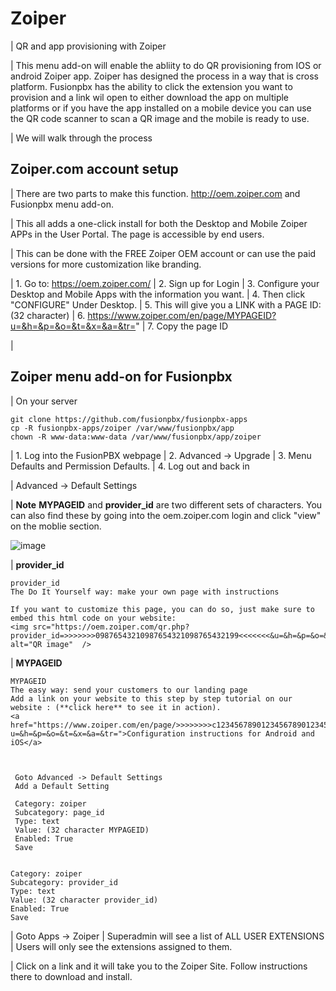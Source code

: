 # Zoiper

| QR and app provisioning with Zoiper

| This menu add-on will enable the abliity to do QR provisioning from
  IOS or android Zoiper app. Zoiper has designed the process in a way
  that is cross platform. Fusionpbx has the ability to click the
  extension you want to provision and a link wil open to either download
  the app on multiple platforms or if you have the app installed on a
  mobile device you can use the QR code scanner to scan a QR image and
  the mobile is ready to use.

| We will walk through the process

## Zoiper.com account setup

| There are two parts to make this function. <http://oem.zoiper.com> and
  Fusionpbx menu add-on.

| This all adds a one-click install for both the Desktop and Mobile
  Zoiper APPs in the User Portal. The page is accessible by end users.

| This can be done with the FREE Zoiper OEM account or can use the paid
  versions for more customization like branding.

| 1. Go to: <https://oem.zoiper.com/>
| 2. Sign up for Login
| 3. Configure your Desktop and Mobile Apps with the information you
  want.
| 4. Then click \"CONFIGURE\" Under Desktop.
| 5. This will give you a LINK with a PAGE ID:(32 character)
| 6.
  <https://www.zoiper.com/en/page/MYPAGEID?u=&h=&p=&o=&t=&x=&a=&tr=>\"
| 7. Copy the page ID

| 

## Zoiper menu add-on for Fusionpbx

| On your server

    git clone https://github.com/fusionpbx/fusionpbx-apps
    cp -R fusionpbx-apps/zoiper /var/www/fusionpbx/app
    chown -R www-data:www-data /var/www/fusionpbx/app/zoiper

| 1. Log into the FusionPBX webpage
| 2. Advanced -\> Upgrade
| 3. Menu Defaults and Permission Defaults.
| 4. Log out and back in

| Advanced -\> Default Settings

| **Note** **MYPAGEID** and **provider_id** are two different sets of
  characters. You can also find these by going into the oem.zoiper.com
  login and click \"view\" on the moblie section.

![image](../../_static/images/fusionpbx_zoiper9.jpg)

| **provider_id**

    provider_id
    The Do It Yourself way: make your own page with instructions

    If you want to customize this page, you can do so, just make sure to embed this html code on your website:
    <img src="https://oem.zoiper.com/qr.php?provider_id=>>>>>>>09876543210987654321098765432199<<<<<<<&u=&h=&p=&o=&t=&x=&a=&tr=" alt="QR image"  />

| **MYPAGEID**

    MYPAGEID
    The easy way: send your customers to our landing page
    Add a link on your website to this step by step tutorial on our website : (**click here** to see it in action).
    <a href="https://www.zoiper.com/en/page/>>>>>>>>c1234567890123456789012345678901<<<<<<<?u=&h=&p=&o=&t=&x=&a=&tr=">Configuration instructions for Android and iOS</a>



     Goto Advanced -> Default Settings
     Add a Default Setting

     Category: zoiper
     Subcategory: page_id
     Type: text
     Value: (32 character MYPAGEID)
     Enabled: True
     Save


    Category: zoiper
    Subcategory: provider_id
    Type: text
    Value: (32 character provider_id)
    Enabled: True
    Save

| Goto Apps -\> Zoiper
| Superadmin will see a list of ALL USER EXTENSIONS
| Users will only see the extensions assigned to them.

| Click on a link and it will take you to the Zoiper Site. Follow
  instructions there to download and install.
